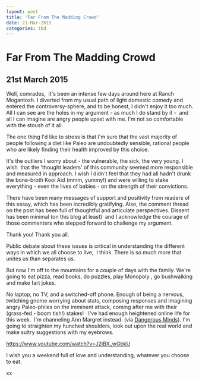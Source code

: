 ```yaml
---
layout: post
title: 'Far From The Madding Crowd'
date: 21-Mar-2015
categories: tbd
---
```


# Far From The Madding Crowd

## 21st March 2015

Well,   comrades,    it's been an intense few days around here at Ranch Mogantosh. I diverted from my usual path of light domestic comedy and entered the controversy-sphere, and to be honest, I didn't enjoy it too much. All I can see are the holes in my argument - as much I do stand by it -  and all I can imagine are angry people upset with me. I'm not so comfortable with the stoush of it all.

The one thing I'd like to stress is that I'm sure that the vast majority of people following a diet like Paleo are undoubtedly sensible, rational people who are likely finding their health improved by this choice.

It's the outliers I worry about - the vulnerable, the sick, the very young. I wish  that the 'thought leaders' of this community seemed more responsible and measured in approach. I wish I didn't feel that they had all hadn't drunk the bone-broth Kool Aid (mmm, yummy!) and were willing to stake everything - even the lives of babies - on the strength of their convictions.

There have been many messages of support and positivity from readers of this essay, which has been incredibly gratifying. Also, the comment thread on the post has been full of thoughtful and articulate perspectives. Dissent has been minimal (on this blog at least)  and I acknowledge the courage of those commenters who stepped forward to challenge my argument.

Thank you! Thank you all.

Public debate about these issues is critical in understanding the different ways in which we all choose to live,  I think. There is so much more that unites us than separates us.

But now I'm off to the mountains for a couple of days with the family. We're going to eat pizza, read books, do puzzles, play Monopoly , go bushwalking and make fart jokes.

No laptop, no TV, and a switched-off phone. Enough of being a nervous, twitching gnome worrying about stats, composing responses and imagining angry Paleo-philes on the imminent attack, coming after me with their (grass-fed - boom tish!) stakes!   I've had enough heightened online life for this week.  I'm channeling Ann Margret instead. (via <a href="http://dangerousminds.net/">Dangerous Minds</a>). I'm going to straighten my hunched shoulders, look out upon the real world and make sultry suggestions with my eyebrows.

https://www.youtube.com/watch?v=J2iBX_wGbkU

I wish you a weekend full of love and understanding, whatever you choose to eat.

xx
